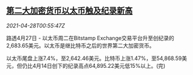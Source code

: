 <!--1619571663000-->
[第二大加密货币以太币触及纪录新高](https://cn.reuters.com/article/crypto-currency-ether-0427-tues-idCNKBS2CF021)
------

<div><i>2021-04-28T00:55:47Z</i></div><p>路透4月27日 - 以太币周二在Bitstamp Exchange交易平台升至创纪录的2,683.65美元。以太币是继比特币之后的世界第二大加密货币。 　</p><p>以太币尾盘上涨7.4%，至2,642.46美元。比特币上涨1.47%，至54,868.59美元，但仍比4月14日创下的纪录高点64,895.22美元低15%以上。(完)</p>
